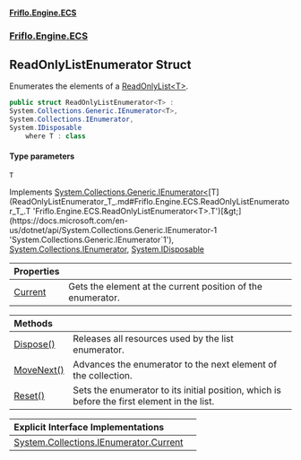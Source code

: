 #### [Friflo.Engine.ECS](index.md 'index')
### [Friflo.Engine.ECS](Friflo.Engine.ECS.md 'Friflo.Engine.ECS')

## ReadOnlyListEnumerator<T> Struct

Enumerates the elements of a [ReadOnlyList&lt;T&gt;](ReadOnlyList_T_.md 'Friflo.Engine.ECS.ReadOnlyList<T>').

```csharp
public struct ReadOnlyListEnumerator<T> :
System.Collections.Generic.IEnumerator<T>,
System.Collections.IEnumerator,
System.IDisposable
    where T : class
```
#### Type parameters

<a name='Friflo.Engine.ECS.ReadOnlyListEnumerator_T_.T'></a>

`T`

Implements [System.Collections.Generic.IEnumerator&lt;](https://docs.microsoft.com/en-us/dotnet/api/System.Collections.Generic.IEnumerator-1 'System.Collections.Generic.IEnumerator`1')[T](ReadOnlyListEnumerator_T_.md#Friflo.Engine.ECS.ReadOnlyListEnumerator_T_.T 'Friflo.Engine.ECS.ReadOnlyListEnumerator<T>.T')[&gt;](https://docs.microsoft.com/en-us/dotnet/api/System.Collections.Generic.IEnumerator-1 'System.Collections.Generic.IEnumerator`1'), [System.Collections.IEnumerator](https://docs.microsoft.com/en-us/dotnet/api/System.Collections.IEnumerator 'System.Collections.IEnumerator'), [System.IDisposable](https://docs.microsoft.com/en-us/dotnet/api/System.IDisposable 'System.IDisposable')

| Properties | |
| :--- | :--- |
| [Current](ReadOnlyListEnumerator_T_.Current.md 'Friflo.Engine.ECS.ReadOnlyListEnumerator<T>.Current') | Gets the element at the current position of the enumerator. |

| Methods | |
| :--- | :--- |
| [Dispose()](ReadOnlyListEnumerator_T_.Dispose().md 'Friflo.Engine.ECS.ReadOnlyListEnumerator<T>.Dispose()') | Releases all resources used by the list enumerator. |
| [MoveNext()](ReadOnlyListEnumerator_T_.MoveNext().md 'Friflo.Engine.ECS.ReadOnlyListEnumerator<T>.MoveNext()') | Advances the enumerator to the next element of the collection. |
| [Reset()](ReadOnlyListEnumerator_T_.Reset().md 'Friflo.Engine.ECS.ReadOnlyListEnumerator<T>.Reset()') | Sets the enumerator to its initial position, which is before the first element in the list. |

| Explicit Interface Implementations | |
| :--- | :--- |
| [System.Collections.IEnumerator.Current](ReadOnlyListEnumerator_T_.System.Collections.IEnumerator.Current.md 'Friflo.Engine.ECS.ReadOnlyListEnumerator<T>.System.Collections.IEnumerator.Current') | |
